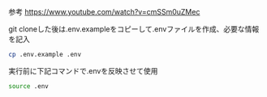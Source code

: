 参考
https://www.youtube.com/watch?v=cmSSm0uZMec

git cloneした後は.env.exampleをコピーして.envファイルを作成、必要な情報を記入
```bash
cp .env.example .env
```

実行前に下記コマンドで.envを反映させて使用
```bash
source .env
```